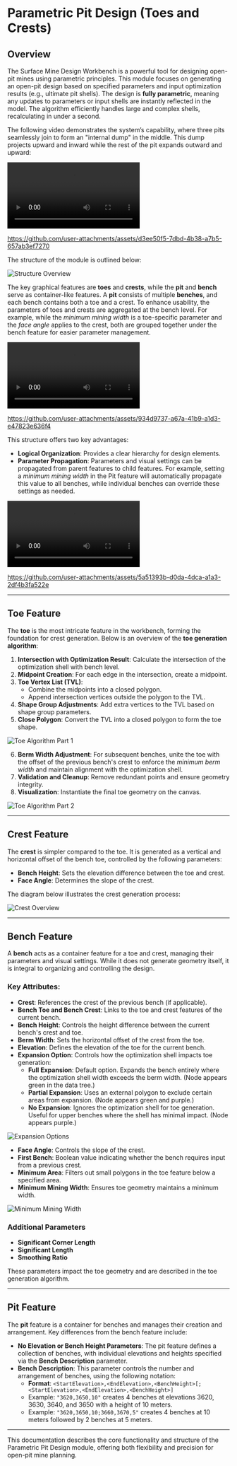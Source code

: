 # **Parametric Pit Design (Toes and Crests)**

## **Overview**

The Surface Mine Design Workbench is a powerful tool for designing open-pit mines using parametric principles. This module focuses on generating an open-pit design based on specified parameters and input optimization results (e.g., ultimate pit shells). The design is **fully parametric**, meaning any updates to parameters or input shells are instantly reflected in the model. The algorithm efficiently handles large and complex shells, recalculating in under a second.

The following video demonstrates the system’s capability, where three pits seamlessly join to form an "internal dump" in the middle. This dump projects upward and inward while the rest of the pit expands outward and upward:

<video controls src="video/overview.mp4" title="Overview"></video>


https://github.com/user-attachments/assets/d3ee50f5-7dbd-4b38-a7b5-657ab3ef7270


The structure of the module is outlined below:

![Structure Overview](pics/structure.png)

The key graphical features are **toes** and **crests**, while the **pit** and **bench** serve as container-like features. A **pit** consists of multiple **benches**, and each bench contains both a toe and a crest. To enhance usability, the parameters of toes and crests are aggregated at the bench level. For example, while the *minimum mining width* is a toe-specific parameter and the *face angle* applies to the crest, both are grouped together under the bench feature for easier parameter management.

<video controls src="video/structure_and_props.mp4" title="Structure and Properties"></video>


https://github.com/user-attachments/assets/934d9737-a67a-41b9-a1d3-e47823e636f4


This structure offers two key advantages:

- **Logical Organization**: Provides a clear hierarchy for design elements.
- **Parameter Propagation**: Parameters and visual settings can be propagated from parent features to child features. For example, setting a *minimum mining width* in the Pit feature will automatically propagate this value to all benches, while individual benches can override these settings as needed.

<video controls src="video/struck_and_props_example.mp4" title="Example of Structure and Properties"></video>


https://github.com/user-attachments/assets/5a51393b-d0da-4dca-a1a3-2df4b3fa522e


---




## **Toe Feature**

The **toe** is the most intricate feature in the workbench, forming the foundation for crest generation. Below is an overview of the **toe generation algorithm**:

1. **Intersection with Optimization Result**: Calculate the intersection of the optimization shell with bench level.
2. **Midpoint Creation**: For each edge in the intersection, create a midpoint.
3. **Toe Vertex List (TVL)**:
   - Combine the midpoints into a closed polygon.
   - Append intersection vertices outside the polygon to the TVL.
4. **Shape Group Adjustments**: Add extra vertices to the TVL based on shape group parameters.
5. **Close Polygon**: Convert the TVL into a closed polygon to form the toe shape.

![Toe Algorithm Part 1](pics/toe_algo.svg)

6. **Berm Width Adjustment**: For subsequent benches, unite the toe with the offset of the previous bench's crest to enforce the *minimum berm width* and maintain alignment with the optimization shell.
7. **Validation and Cleanup**: Remove redundant points and ensure geometry integrity.
8. **Visualization**: Instantiate the final toe geometry on the canvas.

![Toe Algorithm Part 2](pics/toe_algo_2.svg)

---

## **Crest Feature**

The **crest** is simpler compared to the toe. It is generated as a vertical and horizontal offset of the bench toe, controlled by the following parameters:

- **Bench Height**: Sets the elevation difference between the toe and crest.
- **Face Angle**: Determines the slope of the crest.

The diagram below illustrates the crest generation process:

![Crest Overview](pics/crest_overview.png)

---

## **Bench Feature**

A **bench** acts as a container feature for a toe and crest, managing their parameters and visual settings. While it does not generate geometry itself, it is integral to organizing and controlling the design.

### **Key Attributes:**

- **Crest**: References the crest of the previous bench (if applicable).
- **Bench Toe and Bench Crest**: Links to the toe and crest features of the current bench.
- **Bench Height**: Controls the height difference between the current bench's crest and toe.
- **Berm Width**: Sets the horizontal offset of the crest from the toe.
- **Elevation**: Defines the elevation of the toe for the current bench.
- **Expansion Option**: Controls how the optimization shell impacts toe generation:
  - **Full Expansion**: Default option. Expands the bench entirely where the optimization shell width exceeds the berm width. (Node appears green in the data tree.)
  - **Partial Expansion**: Uses an external polygon to exclude certain areas from expansion. (Node appears green and purple.)
  - **No Expansion**: Ignores the optimization shell for toe generation. Useful for upper benches where the shell has minimal impact. (Node appears purple.)

![Expansion Options](pics/expansions.png)

- **Face Angle**: Controls the slope of the crest.
- **First Bench**: Boolean value indicating whether the bench requires input from a previous crest.
- **Minimum Area**: Filters out small polygons in the toe feature below a specified area.
- **Minimum Mining Width**: Ensures toe geometry maintains a minimum width.

![Minimum Mining Width](pics/MMW.png)

### **Additional Parameters**

- **Significant Corner Length**
- **Significant Length**
- **Smoothing Ratio**

These parameters impact the toe geometry and are described in the toe generation algorithm.

---

## **Pit Feature**

The **pit** feature is a container for benches and manages their creation and arrangement. Key differences from the bench feature include:

- **No Elevation or Bench Height Parameters**: The pit feature defines a collection of benches, with individual elevations and heights specified via the **Bench Description** parameter.
- **Bench Description**: This parameter controls the number and arrangement of benches, using the following notation:
  - **Format**: `<StartElevation>,<EndElevation>,<BenchHeight>[;<StartElevation>,<EndElevation>,<BenchHeight>]`
  - Example: `"3620,3650,10"` creates 4 benches at elevations 3620, 3630, 3640, and 3650 with a height of 10 meters.
  - Example: `"3620,3650,10;3660,3670,5"` creates 4 benches at 10 meters followed by 2 benches at 5 meters.

---

This documentation describes the core functionality and structure of the Parametric Pit Design module, offering both flexibility and precision for open-pit mine planning.
